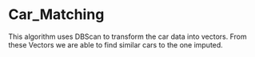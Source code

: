 # Car_Matching

This algorithm uses DBScan to transform the car data into vectors.  From these Vectors we are able to find similar cars to the one imputed.  
